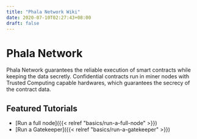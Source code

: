 ```yaml
---
title: "Phala Network Wiki"
date: 2020-07-10T02:27:43+08:00
draft: false
---
```


<!-- ![banner](images/logo-phala-long-light@xxl.png) -->

# Phala Network

Phala Network guarantees the reliable execution of smart contracts while keeping the data secretly. Confidential contracts run in miner nodes with Trusted Computing capable hardwares, which guarantees the secrecy of the contract data.

## Featured Tutorials

- [Run a full node]({{< relref "basics/run-a-full-node" >}})
- [Run a Gatekeeper]({{< relref "basics/run-a-gatekeeper" >}})
